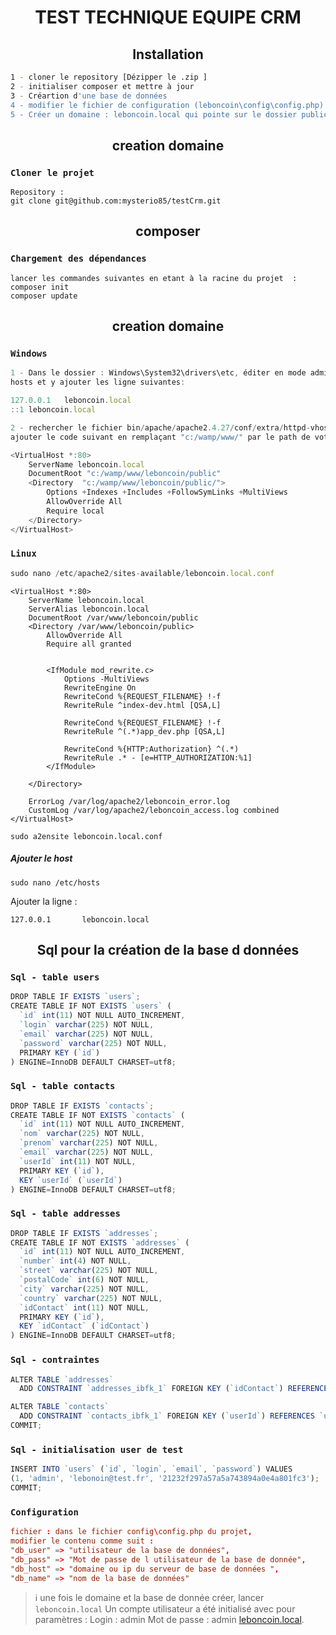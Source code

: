 

<div align="center">
  <h1>TEST TECHNIQUE EQUIPE CRM </h1>
</div>

<h2 align="center">Installation</h2>

```bash
1 - cloner le repository [Dézipper le .zip ]
2 - initialiser composer et mettre à jour
3 - Créartion d'une base de données
4 - modifier le fichier de configuration (leboncoin\config\config.php)
5 - Créer un domaine : leboncoin.local qui pointe sur le dossier public 
```

<h2 align="center">creation domaine</h2>

### `Cloner le projet`
```git
Repository :  
git clone git@github.com:mysterio85/testCrm.git
```

<h2 align="center">composer</h2>

### `Chargement des dépendances `
```composer
lancer les commandes suivantes en etant à la racine du projet  :  
composer init
composer update
```

<h2 align="center">creation domaine</h2>

### `Windows`
```js
1 - Dans le dossier : Windows\System32\drivers\etc, éditer en mode administrateur le fichier
hosts et y ajouter les ligne suivantes: 

127.0.0.1	leboncoin.local
::1	leboncoin.local

2 - rechercher le fichier bin/apache/apache2.4.27/conf/extra/httpd-vhosts.conf de votre serveur apache 
ajouter le code suivant en remplaçant "c:/wamp/www/" par le path de votre projet  : 

<VirtualHost *:80>
	ServerName leboncoin.local
	DocumentRoot "c:/wamp/www/leboncoin/public"
	<Directory  "c:/wamp/www/leboncoin/public/">
		Options +Indexes +Includes +FollowSymLinks +MultiViews
		AllowOverride All
		Require local
	</Directory>
</VirtualHost>


```


### `Linux`
```js
sudo nano /etc/apache2/sites-available/leboncoin.local.conf
```

```
<VirtualHost *:80>
    ServerName leboncoin.local
    ServerAlias leboncoin.local
    DocumentRoot /var/www/leboncoin/public
    <Directory /var/www/leboncoin/public>
        AllowOverride All
        Require all granted
        

        <IfModule mod_rewrite.c>
            Options -MultiViews
            RewriteEngine On
            RewriteCond %{REQUEST_FILENAME} !-f
            RewriteRule ^index-dev.html [QSA,L]

            RewriteCond %{REQUEST_FILENAME} !-f
            RewriteRule ^(.*)app_dev.php [QSA,L]
            
            RewriteCond %{HTTP:Authorization} ^(.*)
            RewriteRule .* - [e=HTTP_AUTHORIZATION:%1]
        </IfModule>

    </Directory>

    ErrorLog /var/log/apache2/leboncoin_error.log
    CustomLog /var/log/apache2/leboncoin_access.log combined
</VirtualHost>
```

```
sudo a2ensite leboncoin.local.conf
```


##### Ajouter le host

```
sudo nano /etc/hosts
```

Ajouter la ligne :

```
127.0.0.1       leboncoin.local
```



<h2 align="center">Sql pour la création de la base d données</h2>

### `Sql - table users`
```js
DROP TABLE IF EXISTS `users`;
CREATE TABLE IF NOT EXISTS `users` (
  `id` int(11) NOT NULL AUTO_INCREMENT,
  `login` varchar(225) NOT NULL,
  `email` varchar(225) NOT NULL,
  `password` varchar(225) NOT NULL,
  PRIMARY KEY (`id`)
) ENGINE=InnoDB DEFAULT CHARSET=utf8;
```

### `Sql - table contacts`
```js
DROP TABLE IF EXISTS `contacts`;
CREATE TABLE IF NOT EXISTS `contacts` (
  `id` int(11) NOT NULL AUTO_INCREMENT,
  `nom` varchar(225) NOT NULL,
  `prenom` varchar(225) NOT NULL,
  `email` varchar(225) NOT NULL,
  `userId` int(11) NOT NULL,
  PRIMARY KEY (`id`),
  KEY `userId` (`userId`)
) ENGINE=InnoDB DEFAULT CHARSET=utf8;
```

### `Sql - table addresses`
```js
DROP TABLE IF EXISTS `addresses`;
CREATE TABLE IF NOT EXISTS `addresses` (
  `id` int(11) NOT NULL AUTO_INCREMENT,
  `number` int(4) NOT NULL,
  `street` varchar(225) NOT NULL,
  `postalCode` int(6) NOT NULL,
  `city` varchar(225) NOT NULL,
  `country` varchar(225) NOT NULL,
  `idContact` int(11) NOT NULL,
  PRIMARY KEY (`id`),
  KEY `idContact` (`idContact`)
) ENGINE=InnoDB DEFAULT CHARSET=utf8;
```

### `Sql - contraintes`
```js
ALTER TABLE `addresses`
  ADD CONSTRAINT `addresses_ibfk_1` FOREIGN KEY (`idContact`) REFERENCES `contacts` (`id`) ON DELETE CASCADE;

ALTER TABLE `contacts`
  ADD CONSTRAINT `contacts_ibfk_1` FOREIGN KEY (`userId`) REFERENCES `users` (`id`) ON DELETE CASCADE;
COMMIT;
```

### `Sql - initialisation user de test `
```js
INSERT INTO `users` (`id`, `login`, `email`, `password`) VALUES
(1, 'admin', 'lebonoin@test.fr', '21232f297a57a5a743894a0e4a801fc3');
COMMIT;
```

### `Configuration`
```conf
fichier : dans le fichier config\config.php du projet, 
modifier le contenu comme suit : 
"db_user" => "utilisateur de la base de données",
"db_pass" => "Mot de passe de l utilisateur de la base de donnée",
"db_host" => "domaine ou ip du serveur de base de données ",
"db_name" => "nom de la base de données"
```

> ℹ️ une fois le domaine et la base de donnée créer, lancer   `leboncoin.local` Un compte utilisateur a été initialisé avec pour paramètres :
Login : admin
Mot de passe : admin  [leboncoin.local](http://leboncoin.local).

